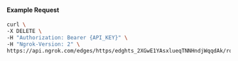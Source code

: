 <!-- Code generated for API Clients. DO NOT EDIT. -->

#### Example Request

```bash
curl \
-X DELETE \
-H "Authorization: Bearer {API_KEY}" \
-H "Ngrok-Version: 2" \
https://api.ngrok.com/edges/https/edghts_2XGwE1YAsxlueqTNNHndjWqqdAk/routes/edghtsrt_2XGwDyeBGKhYZ7fV7xzENdDZIPs/request_headers
```
